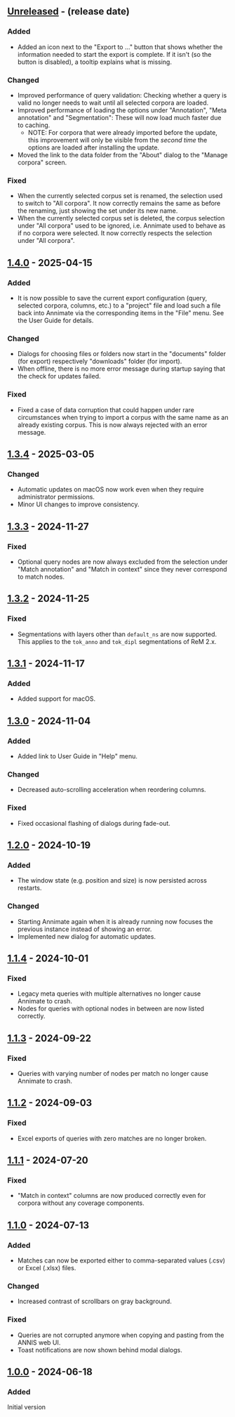 <!-- next-header -->

## [Unreleased] - (release date)

### Added

- Added an icon next to the "Export to ..." button that shows whether the information needed to start the export is complete. If it isn't (so the button is disabled), a tooltip explains what is missing.

### Changed

- Improved performance of query validation: Checking whether a query is valid no longer needs to wait until all selected corpora are loaded.
- Improved performance of loading the options under "Annotation", "Meta annotation" and "Segmentation": These will now load much faster due to caching.
  - NOTE: For corpora that were already imported before the update, this improvement will only be visible from the _second time_ the options are loaded after installing the update.
- Moved the link to the data folder from the "About" dialog to the "Manage corpora" screen.

### Fixed

- When the currently selected corpus set is renamed, the selection used to switch to "All corpora". It now correctly remains the same as before the renaming, just showing the set under its new name.
- When the currently selected corpus set is deleted, the corpus selection under "All corpora" used to be ignored, i.e. Annimate used to behave as if no corpora were selected. It now correctly respects the selection under "All corpora".

## [1.4.0] - 2025-04-15

### Added

- It is now possible to save the current export configuration (query, selected corpora, columns, etc.) to a "project" file and load such a file back into Annimate via the corresponding items in the "File" menu. See the User Guide for details.

### Changed

- Dialogs for choosing files or folders now start in the "documents" folder (for export) respectively "downloads" folder (for import).
- When offline, there is no more error message during startup saying that the check for updates failed.

### Fixed

- Fixed a case of data corruption that could happen under rare circumstances when trying to import a corpus with the same name as an already existing corpus. This is now always rejected with an error message.

## [1.3.4] - 2025-03-05

### Changed

- Automatic updates on macOS now work even when they require administrator permissions.
- Minor UI changes to improve consistency.

## [1.3.3] - 2024-11-27

### Fixed

- Optional query nodes are now always excluded from the selection under "Match annotation" and "Match in context" since they never correspond to match nodes.

## [1.3.2] - 2024-11-25

### Fixed

- Segmentations with layers other than `default_ns` are now supported. This applies to the `tok_anno` and `tok_dipl` segmentations of ReM 2.x.

## [1.3.1] - 2024-11-17

### Added

- Added support for macOS.

## [1.3.0] - 2024-11-04

### Added

- Added link to User Guide in "Help" menu.

### Changed

- Decreased auto-scrolling acceleration when reordering columns.

### Fixed

- Fixed occasional flashing of dialogs during fade-out.

## [1.2.0] - 2024-10-19

### Added

- The window state (e.g. position and size) is now persisted across restarts.

### Changed

- Starting Annimate again when it is already running now focuses the previous instance instead of showing an error.
- Implemented new dialog for automatic updates.

## [1.1.4] - 2024-10-01

### Fixed

- Legacy meta queries with multiple alternatives no longer cause Annimate to crash.
- Nodes for queries with optional nodes in between are now listed correctly.

## [1.1.3] - 2024-09-22

### Fixed

- Queries with varying number of nodes per match no longer cause Annimate to crash.

## [1.1.2] - 2024-09-03

### Fixed

- Excel exports of queries with zero matches are no longer broken.

## [1.1.1] - 2024-07-20

### Fixed

- "Match in context" columns are now produced correctly even for corpora without any coverage components.

## [1.1.0] - 2024-07-13

### Added

- Matches can now be exported either to comma-separated values (.csv) or Excel (.xlsx) files.

### Changed

- Increased contrast of scrollbars on gray background.

### Fixed

- Queries are not corrupted anymore when copying and pasting from the ANNIS web UI.
- Toast notifications are now shown behind modal dialogs.

## [1.0.0] - 2024-06-18

### Added

Initial version

<!-- next-url -->
[Unreleased]: https://github.com/matthias-stemmler/annimate/compare/v1.4.0...HEAD
[1.4.0]: https://github.com/matthias-stemmler/annimate/compare/v1.3.4...v1.4.0
[1.3.4]: https://github.com/matthias-stemmler/annimate/compare/v1.3.3...v1.3.4
[1.3.3]: https://github.com/matthias-stemmler/annimate/compare/v1.3.2...v1.3.3
[1.3.2]: https://github.com/matthias-stemmler/annimate/compare/v1.3.1...v1.3.2
[1.3.1]: https://github.com/matthias-stemmler/annimate/compare/v1.3.0...v1.3.1
[1.3.0]: https://github.com/matthias-stemmler/annimate/compare/v1.2.0...v1.3.0
[1.2.0]: https://github.com/matthias-stemmler/annimate/compare/v1.1.4...v1.2.0
[1.1.4]: https://github.com/matthias-stemmler/annimate/compare/v1.1.3...v1.1.4
[1.1.3]: https://github.com/matthias-stemmler/annimate/compare/v1.1.2...v1.1.3
[1.1.2]: https://github.com/matthias-stemmler/annimate/compare/v1.1.1...v1.1.2
[1.1.1]: https://github.com/matthias-stemmler/annimate/compare/v1.1.0...v1.1.1
[1.1.0]: https://github.com/matthias-stemmler/annimate/compare/v1.0.0...v1.1.0
[1.0.0]: https://github.com/matthias-stemmler/annimate/tree/v1.0.0
